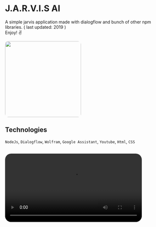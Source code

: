 # J.A.R.V.I.S AI

A simple jarvis application made with dialogflow and bunch of other npm libraries.
( last updated: 2019 )\
Enjoy! ✌️

<img src="https://media.tenor.com/2wUCMoB0S_gAAAAC/peace-tony-stark.gif" width="250px" style="border-radius: 10px">

## Technologies

`NodeJs`, `Dialogflow`, `Wolfram`, `Google Assistant`, `Youtube`, `Html`, `CSS`

<br/>
<video src="./client/resources/JarvisUI.mp4" style="border-radius: 20px" width="450px" ></video>
